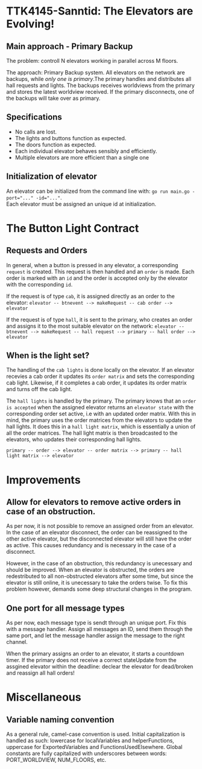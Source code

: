 # TTK4145-Sanntid: The Elevators are Evolving!

## Main approach - Primary Backup
The problem: controll N elevators working in parallel across M floors.

The approach: Primary Backup system. All elevators on the network are backups, while *only one is primary*.The primary handles and distributes all hall requests and lights. The backups receives worldviews from the primary and stores the latest worldview received. If the primary disconnects, one of the backups will take over as primary. 

## Specifications
- No calls are lost.
- The lights and buttons function as expected.
- The doors function as expected.
- Each individual elevator behaves sensibly and efficiently.
- Multiple elevators are more efficient than a single one

## Initialization of elevator
An elevator can be initialized from the command line with: `go run main.go -port="..." -id="..."`.  
Each elevator must be assigned an unique id at initialization.

# The Button Light Contract
## Requests and Orders
In general, when a button is pressed in any elevator, a corresponding `request` is created. This request is then handled and an `order` is made. Each order is marked with an `id` and the order is accepted only by the elevator with the corresponding `id`.

If the request is of type `cab`, it is assigned directly as an order to the elevator:
`elevator -- btnevent --> makeRequest -- cab order --> elevator`

If the request is of type `hall`, it is sent to the primary, who creates an order and assigns it to the most suitable elevator on the network:
`elevator -- btnevent --> makeRequest -- hall request --> primary -- hall order --> elevator`

## When is the light set?
The handling of the `cab lights` is done locally on the elevator. If an elevator recevies a cab order it updates its `order matrix` and sets the corresponding cab light. Likewise, if it completes a cab order, it updates its order matrix and turns off the cab light.

The `hall lights` is handled by the primary. The primary knows that an `order is accepted` when the assigned elevator returns an `elevator state` with the corresponding order set active, i.e with an updated order matrix. With this in mind, the primary uses the order matrices from the elevators to update the hall lights. It does this in a `hall light matrix`, which is essentially a union of all the order matrices. The hall light matrix is then broadcasted to the elevators, who updates their corresponding hall lights.

`primary -- order --> elevator -- order matrix --> primary -- hall light matrix --> elevator`

# Improvements
## Allow for elevators to remove active orders in case of an obstruction.
As per now, it is not possible to remove an assigned order from an elevator. In the case of an elevator disconnect, the order can be reassigned to the other active elevator, but the disconnected elevator will still have the order as active. This causes redundancy and is necessary in the case of a disconnect. 

However, in the case of an obstruction, this redundancy is unecessary and should be improved. When an elevator is obstructed, the orders are redestributed to all non-obstructed elevators after some time, but since the elevator is still online, it is unecessary to take the orders twise. To fix this problem however, demands some deep structural changes in the program.

## One port for all message types
As per now, each message type is sendt through an unique port. Fix this with a message handler. Assign all messages an ID, send them through the same port, and let the message handler assign the message to the right channel.

When the primary assigns an order to an elevator, it starts a countdown timer. If the primary does not receive a correct stateUpdate from the assgined elevator within the deadline: declear the elevator for dead/broken and reassign all hall orders!

# Miscellaneous
## Variable naming convention
As a general rule, camel-case convention is used. Initial capitalization is handled as such: lowercase for localVariables and helperFunctions, uppercase for ExportedVariables and FunctionsUsedElsewhere. Global constants are fully capitalized with underscores between words: PORT_WORLDVIEW, NUM_FLOORS, etc.

